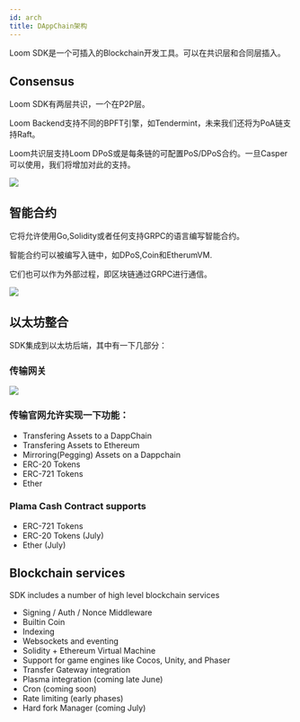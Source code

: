 ```yaml
---
id: arch
title: DAppChain架构
---
```

Loom SDK是一个可插入的Blockchain开发工具。可以在共识层和合同层插入。

## Consensus

Loom SDK有两层共识，一个在P2P层。

Loom Backend支持不同的BPFT引擎，如Tendermint，未来我们还将为PoA链支持Raft。

Loom共识层支持Loom DPoS或是每条链的可配置PoS/DPoS合约。一旦Casper可以使用，我们将增加对此的支持。

![](/developers/img/loom-sdk-arch-overview.jpg)

## 智能合约

它将允许使用Go,Solidity或者任何支持GRPC的语言编写智能合约。

智能合约可以被编写入链中，如DPoS,Coin和EtherumVM.

它们也可以作为外部过程，即区块链通过GRPC进行通信。

![](/developers/img/loom-sdk-arch-contracts.jpg)

## 以太坊整合

SDK集成到以太坊后端，其中有一下几部分：

### 传输网关

![](/developers/img/loom-sdk-arch-plasma.jpg)

### 传输官网允许实现一下功能：

* Transfering Assets to a DappChain
* Transfering Assets to Ethereum
* Mirroring(Pegging) Assets on a Dappchain
* ERC-20 Tokens
* ERC-721 Tokens
* Ether 

### Plama Cash Contract supports

* ERC-721 Tokens
* ERC-20 Tokens (July)
* Ether (July)

## Blockchain services

SDK includes a number of high level blockchain services

* Signing / Auth / Nonce Middleware
* Builtin Coin
* Indexing
* Websockets and eventing
* Solidity + Ethereum Virtual Machine
* Support for game engines like Cocos, Unity, and Phaser
* Transfer Gateway integration
* Plasma integration (coming late June)
* Cron (coming soon)
* Rate limiting (early phases)
* Hard fork Manager (coming July)